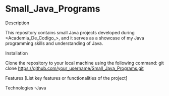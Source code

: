 # Small_Java_Programs

Description

This repository contains small Java projects developed during <Academia_De_Codigo_>, and it serves as a showcase of my Java programming skills and understanding of Java.



Installation

Clone the repository to your local machine using the following command: git clone https://github.com/your_username/Small_Java_Programs.git



Features
[List key features or functionalities of the project]



Technologies
-Java
